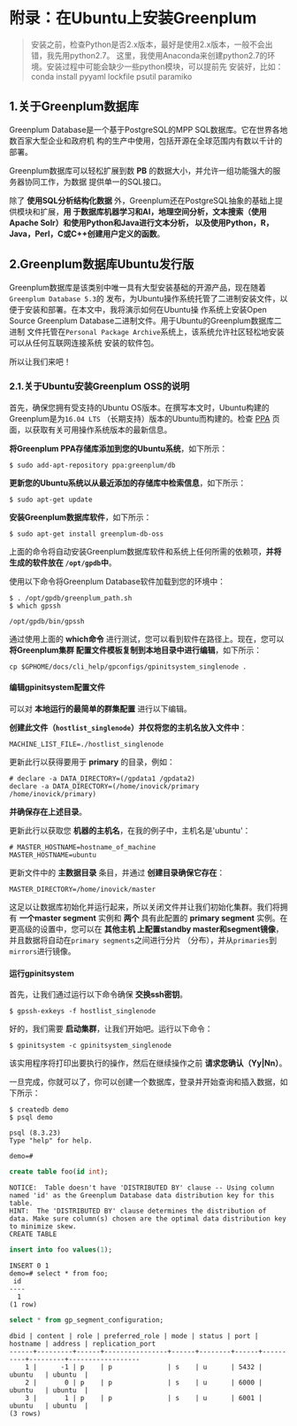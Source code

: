 附录：在Ubuntu上安装Greenplum
================================================================================
> 安装之前，检查Python是否2.x版本，最好是使用2.x版本，一般不会出错，我先用python2.7。
> 这里，我使用Anaconda来创建python2.7的环境。安装过程中可能会缺少一些python模块，可以提前先
> 安装好，比如：
> conda install pyyaml lockfile psutil paramiko

## 1.关于Greenplum数据库
Greenplum Database是一个基于PostgreSQL的MPP SQL数据库。它在世界各地数百家大型企业和政府机
构的生产中使用，包括开源在全球范围内有数以千计的部署。

Greenplum数据库可以轻松扩展到数 **PB** 的数据大小，并允许一组功能强大的服务器协同工作，为数据
提供单一的SQL接口。

除了 **使用SQL分析结构化数据** 外，Greenplum还在PostgreSQL抽象的基础上提供模块和扩展，**用
于数据库机器学习和AI，地理空间分析，文本搜索（使用Apache Solr）和使用Python和Java进行文本分析，
以及使用Python，R，Java，Perl，C或C++创建用户定义的函数**。

## 2.Greenplum数据库Ubuntu发行版
Greenplum数据库是该类别中唯一具有大型安装基础的开源产品，现在随着`Greenplum Database 5.3`的
发布，为Ubuntu操作系统托管了二进制安装文件，以便于安装和部署。在本文中，我将演示如何在Ubuntu操
作系统上安装Open Source Greenplum Database二进制文件。用于Ubuntu的Greenplum数据库二进制
文件托管在`Personal Package Archive`系统上，该系统允许社区轻松地安装可以从任何互联网连接系统
安装的软件包。

所以让我们来吧！

### 2.1.关于Ubuntu安装Greenplum OSS的说明
首先，确保您拥有受支持的Ubuntu OS版本。在撰写本文时，Ubuntu构建的Greenplum是为`16.04 LTS`
（长期支持）版本的Ubuntu而构建的。检查 [PPA](https://launchpad.net/~greenplum/+archive/ubuntu/db)
页面，以获取有关可用操作系统版本的最新信息。

**将Greenplum PPA存储库添加到您的Ubuntu系统**，如下所示：
```shell
$ sudo add-apt-repository ppa:greenplum/db
```
**更新您的Ubuntu系统以从最近添加的存储库中检索信息**，如下所示：
```shell
$ sudo apt-get update
```
**安装Greenplum数据库软件**，如下所示：
```shell
$ sudo apt-get install greenplum-db-oss
```
上面的命令将自动安装Greenplum数据库软件和系统上任何所需的依赖项，**并将生成的软件放在
`/opt/gpdb`中**。

使用以下命令将Greenplum Database软件加载到您的环境中：
```shell
$ . /opt/gpdb/greenplum_path.sh
$ which gpssh
```
```
/opt/gpdb/bin/gpssh
```
通过使用上面的 **which命令** 进行测试，您可以看到软件在路径上。现在，您可以 **将Greenplum集群
配置文件模板复制到本地目录中进行编辑**，如下所示：
```shell
cp $GPHOME/docs/cli_help/gpconfigs/gpinitsystem_singlenode .
```

#### 编辑gpinitsystem配置文件
可以对 **本地运行的最简单的群集配置** 进行以下编辑。

**创建此文件（`hostlist_singlenode`）并仅将您的主机名放入文件中**：
```shell
MACHINE_LIST_FILE=./hostlist_singlenode
```

更新此行以获得要用于 **primary** 的目录，例如：
```shell
# declare -a DATA_DIRECTORY=(/gpdata1 /gpdata2)
declare -a DATA_DIRECTORY=(/home/inovick/primary /home/inovick/primary)
```
**并确保存在上述目录**。

更新此行以获取您 **机器的主机名**，在我的例子中，主机名是'ubuntu'：
```shell
# MASTER_HOSTNAME=hostname_of_machine
MASTER_HOSTNAME=ubuntu
```

更新文件中的 **主数据目录** 条目，并通过 **创建目录确保它存在**：
```shell
MASTER_DIRECTORY=/home/inovick/master
```
这足以让数据库初始化并运行起来，所以关闭文件并让我们初始化集群。我们将拥有 **一个master segment**
实例和 **两个** 具有此配置的 **primary segment** 实例。在更高级的设置中，您可以在 **其他主机
上配置standby master和segment镜像**，并且数据将自动在`primary segments`之间进行分片
（分布），并从`primaries`到`mirrors`进行镜像。

#### 运行gpinitsystem
首先，让我们通过运行以下命令确保 **交换ssh密钥**。
```shell
$ gpssh-exkeys -f hostlist_singlenode
```
好的，我们需要 **启动集群**，让我们开始吧。运行以下命令：
```shell
$ gpinitsystem -c gpinitsystem_singlenode
```
该实用程序将打印出要执行的操作，然后在继续操作之前 **请求您确认（Yy|Nn）**。

一旦完成，你就可以了，你可以创建一个数据库，登录并开始查询和插入数据，如下所示：
```shell
$ createdb demo
$ psql demo
```
```
psql (8.3.23)
Type "help" for help.

demo=#
```
```sql
create table foo(id int);
```
```
NOTICE:  Table doesn't have 'DISTRIBUTED BY' clause -- Using column named 'id' as the Greenplum Database data distribution key for this table.
HINT:  The 'DISTRIBUTED BY' clause determines the distribution of data. Make sure column(s) chosen are the optimal data distribution key to minimize skew.
CREATE TABLE
```
```sql
insert into foo values(1);
```
```
INSERT 0 1
demo=# select * from foo;
 id
----
  1
(1 row)
```
```sql
select * from gp_segment_configuration;
```
```
dbid | content | role | preferred_role | mode | status | port | hostname | address | replication_port
------+---------+------+----------------+------+--------+------+----------+---------+------------------
    1 |      -1 | p    | p              | s    | u      | 5432 | ubuntu   | ubuntu  |                 
    2 |       0 | p    | p              | s    | u      | 6000 | ubuntu   | ubuntu  |                 
    3 |       1 | p    | p              | s    | u      | 6001 | ubuntu   | ubuntu  |                 
(3 rows)
```
